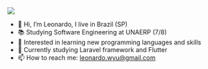 <img src="https://capsule-render.vercel.app/api?type=waving&color=auto&height=300&section=header&text=capsule%20render&fontSize=90" />

- 👋 Hi, I’m Leonardo, I live in Brazil (SP)
- 📚 Studying Software Engineering at UNAERP (7/8)
- 👀 Interested in learning new programming languages and skills
- 🌱 Currently studying Laravel framework and Flutter
- 📫 How to reach me: leonardo.wyu@gmail.com
